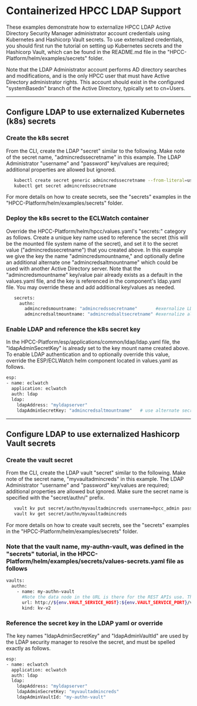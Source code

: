 # Containerized HPCC LDAP Support

These examples demonstrate how to externalize HPCC LDAP Active Directory Security Manager administrator account credentials using Kubernetes and Hashicorp Vault secrets. To use externalized credentials, you should first run the tutorial on setting up Kubernetes secrets and the Hashicorp Vault, which can be found in the README.md file in the "HPCC-Platform/helm/examples/secrets" folder.

Note that the LDAP Administrator account performs AD directory searches and modifications, and is the only HPCC user that must have Active Directory administrator rights.  This account should exist in the configured "systemBasedn" branch of the Active Directory, typically set to cn=Users.

--------------------------------------------------------------------------------------------------------
## Configure LDAP to use externalized Kubernetes (k8s) secrets

### Create the k8s secret
   From the CLI, create the LDAP "secret" similar to the following.
   Make note of the secret name, "admincredssecretname" in this example.
   The LDAP Administrator "username" and "password" key/values are required; additional properties are allowed but ignored.

```bash
   kubectl create secret generic admincredssecretname --from-literal=username=hpcc_admin --from-literal=password=t0pS3cr3tP@ssw0rd
   kubectl get secret admincredssecretname
```
For more details on how to create secrets, see the "secrets" examples in the "HPCC-Platform/helm/examples/secrets" folder.

### Deploy the k8s secret to the ECLWatch container
   Override the HPCC-Platform/helm/hpcc/values.yaml's "secrets:" category as follows.
   Create a unique key name used to reference the secret (this will be the mounted file system name of the secret), and set it to the secret value ("admincredssecretname") that you created above. In this example we give the key the name "admincredsmountname," and optionally define an additional alternate one "admincredsaltmountname" which could be used with another Active Directory server.
   Note that the "admincredsmountname" key/value pair already exists as a default in the values.yaml file, and the key is referenced in the component's ldap.yaml file.  You may override these and add additional key/values as needed.

```bash
   secrets:
     authn:
       admincredsmountname: "admincredssecretname"       #exernalize LDAP Admin creds
       admincredsaltmountname: "admincredsaltsecretname" #exernalize alternate LDAP Admin creds
```

### Enable LDAP and reference the k8s secret key
   In the HPCC-Platform/esp/applications/common/ldap/ldap.yaml file, the "ldapAdminSecretKey" is already set to the key mount name created above. To enable LDAP authentication and to optionally override this value, override the ESP/ECLWatch helm component located in values.yaml as follows.

```bash
esp:
- name: eclwatch
  application: eclwatch
  auth: ldap
  ldap:
    ldapAddress: "myldapserver"
    ldapAdminSecretKey: "admincredsaltmountname"   # use alternate secrets creds
```

--------------------------------------------------------------------------------------------------------
## Configure LDAP to use externalized Hashicorp Vault secrets

### Create the vault secret
   From the CLI, create the LDAP vault "secret" similar to the following.
   Make note of the secret name, "myvaultadmincreds" in this example.
   The LDAP Administrator "username" and "password" key/values are required; additional properties are allowed but ignored.
   Make sure the secret name is specified with the "secret/authn/" prefix.

```bash
   vault kv put secret/authn/myvaultadmincreds username=hpcc_admin password=t0pS3cr3tP@ssw0rd
   vault kv get secret/authn/myvaultadmincreds
```

   For more details on how to create vault secrets, see the "secrets" examples in the "HPCC-Platform/helm/examples/secrets" folder.

### Note that the vault name, my-authn-vault, was defined in the "secrets" tutorial, in the HPCC-Platform/helm/examples/secrets/values-secrets.yaml file as follows

```bash
vaults:
  authn:
    - name: my-authn-vault
      #Note the data node in the URL is there for the REST APIs use. The path inside the vault starts after /data
      url: http://${env.VAULT_SERVICE_HOST}:${env.VAULT_SERVICE_PORT}/v1/secret/data/authn/${secret}
      kind: kv-v2
```

### Reference the secret key in the LDAP yaml or override
   The key names "ldapAdminSecretKey" and "ldapAdminVaultId" are used by the LDAP security manager to resolve the secret, and must be spelled exactly as follows.

```bash
esp:
- name: eclwatch
  application: eclwatch
  auth: ldap
  ldap:
    ldapAddress: "myldapserver"
    ldapAdminSecretKey: "myvaultadmincreds"
    ldapAdminVaultId: "my-authn-vault"
```